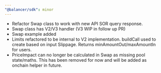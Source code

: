 ```yaml
---
"@balancer/sdk": minor
---
```


* Refactor Swap class to work with new API SOR query response.
* Swap class has V2/V3 handler (V3 WIP in follow up PR)
* Swap example added
* Limits refactored to be internal to V2 implementation. buildCall used to create based on input Slippage. Returns minAmountOut/maxAmountIn for users.
* PriceImpact can no longer be calculated in Swap as missing pool state/maths. This has been removed for now and will be added as onchain helper in future.
